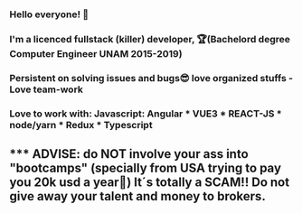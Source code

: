 ### Hello everyone! 👋
### I'm a licenced fullstack (killer) developer, 🏆(Bachelord degree Computer Engineer UNAM 2015-2019) 
### Persistent on solving issues and bugs😎 love organized stuffs - Love team-work
### Love to work with: Javascript: Angular * VUE3 * REACT-JS * node/yarn * Redux * Typescript   
## *** ADVISE: do NOT involve your ass into "bootcamps" (specially from USA trying to pay you 20k usd a year🤣) It´s totally a SCAM!! Do not give away your talent and money to brokers.
